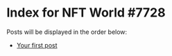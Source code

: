 # Index for NFT World #7728
Posts will be displayed in the order below:

- [Your first post](./001-first.md)

